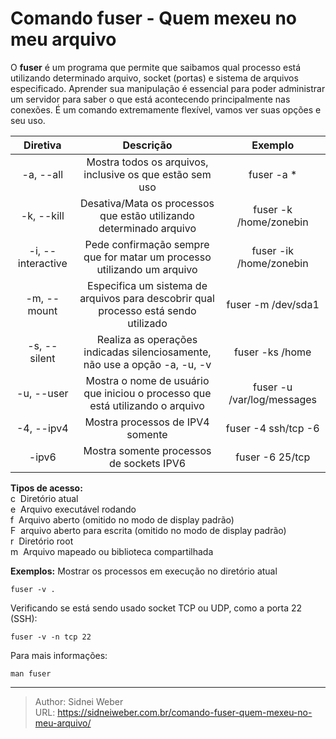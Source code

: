 # Comando fuser - Quem mexeu no meu arquivo


O **fuser** é um programa que permite que saibamos qual processo está utilizando determinado arquivo, socket (portas) e sistema de arquivos especificado. Aprender sua manipulação é essencial para poder administrar um servidor para saber o que está acontecendo principalmente nas conexões. É um comando extremamente flexível, vamos ver suas opções e seu uso.

| Diretiva   | Descrição   |  Exemplo |
|:----------:|:-------------:|:------:|
| -a, --all | Mostra todos os arquivos, inclusive os que estão sem uso | fuser -a * |
| -k, --kill | Desativa/Mata os processos que estão utilizando determinado arquivo  | fuser -k /home/zonebin |
| -i, --interactive | Pede confirmação sempre que for matar um processo utilizando um arquivo | fuser -ik /home/zonebin |
| -m, --mount | Especifica um sistema de arquivos para descobrir qual processo está sendo utilizado | fuser -m /dev/sda1 |
| -s, --silent | Realiza as operações indicadas silenciosamente, não use a opção -a, -u, -v | fuser -ks /home |
| -u, --user | Mostra o nome de usuário que iniciou o processo que está utilizando o arquivo | fuser -u /var/log/messages |
| -4, --ipv4 | Mostra processos de IPV4 somente | fuser -4 ssh/tcp -6 |
| -ipv6 | Mostra somente processos de sockets IPV6 | fuser -6 25/tcp |

**Tipos de acesso:**  
c  Diretório atual  
e  Arquivo executável rodando  
f  Arquivo aberto (omitido no modo de display padrão)  
F  arquivo aberto para escrita (omitido no modo de display padrão)  
r  Diretório root  
m  Arquivo mapeado ou biblioteca compartilhada

**Exemplos:**
Mostrar os processos em execução no diretório atual

```shell
fuser -v .
```

Verificando se está sendo usado socket TCP ou UDP, como a porta 22 (SSH):

```shell
fuser -v -n tcp 22
```

Para mais informações:

```shell
man fuser
```


---

> Author: Sidnei Weber  
> URL: https://sidneiweber.com.br/comando-fuser-quem-mexeu-no-meu-arquivo/  

